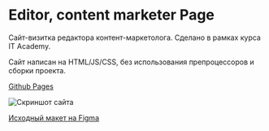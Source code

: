 # Editor, content marketer Page #
Сайт-визитка редактора контент-маркетолога. Сделано в рамках курса IT Academy.

Сайт написан на HTML/JS/CSS, без использования препроцессоров и сборки проекта.

[Github Pages](https://noxydizer.github.io/Exam/)

![Скриншот сайта](./redme-img.png)


[Исходный макет на Figma](https://www.figma.com/file/HXYT768G9rfddnt6ctVZjm/%D0%BA%D0%BE%D0%BD%D1%82%D0%B5%D0%BD%D1%82-%D0%BC%D0%B0%D1%80%D0%BA%D0%B5%D1%82%D0%BE%D0%BB%D0%BE%D0%B3?node-id=0%3A1&mode=dev)
